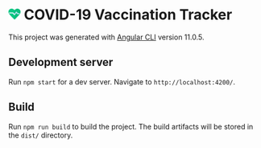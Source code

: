 # <img width="24" src="https://raw.githubusercontent.com/dabalyan/covid-19-vaccination-tracker/master/src/assets/logo.svg"/> COVID-19 Vaccination Tracker

This project was generated with [Angular CLI](https://github.com/angular/angular-cli) version 11.0.5.

## Development server

Run `npm start` for a dev server. Navigate to `http://localhost:4200/`.

## Build

Run `npm run build` to build the project. The build artifacts will be stored in the `dist/` directory.
